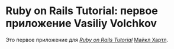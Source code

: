 # Ruby on Rails Tutorial: первое приложение Vasiliy Volchkov

Это первое приложение для
[*Ruby on Rails Tutorial*](http://railstutorial.org/)
 [Майкл Хартл](http://michaelhartl.com/).
